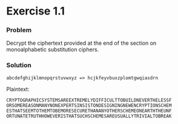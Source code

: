 # Exercise 1.1

### Problem

Decrypt the ciphertext provided at the end of the section on monoalphabetic substitution ciphers.

### Solution

```text
abcdefghijklmnopqrstuvwxyz => hcjkfeyvbuxzplomtgwqiasdrn
```

Plaintext:

```text
CRYPTOGRAPHICSYSTEMSAREEXTREMELYDIFFICULTTOBUILDNEVERTHELESSF
ORSOMEREASONMANYNONEXPERTSINSISTONDESIGNINGNEWENCRYPTIONSCHEM
ESTHATSEEMTOTHEMTOBEMORESECURETHANANYOTHERSCHEMEONEARTHTHEUNF
ORTUNATETRUTHHOWEVERISTHATSUCHSCHEMESAREUSUALLYTRIVIALTOBREAK
```



